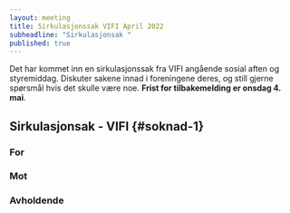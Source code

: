 ```yaml
---
layout: meeting
title: Sirkulasjonssak VIFI April 2022
subheadline: "Sirkulasjonsak "
published: true
---
```


Det har kommet inn en sirkulasjonssak fra VIFI angående sosial aften og styremiddag. Diskuter sakene innad i foreningene deres, og still gjerne spørsmål hvis det skulle være noe. **Frist for tilbakemelding er onsdag 4. mai**.

## Sirkulasjonsak - VIFI {#soknad-1}

### For

### Mot

### Avholdende
